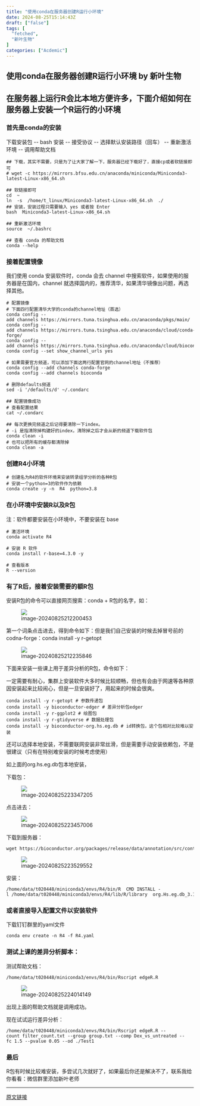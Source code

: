 ```yaml
---
title: "使用conda在服务器创建R运行小环境"
date: 2024-08-25T15:14:43Z
draft: ["false"]
tags: [
  "fetched",
  "新叶生物"
]
categories: ["Acdemic"]
---
```

使用conda在服务器创建R运行小环境 by 新叶生物
------
<div><section data-tool="mdnice编辑器" data-website="https://www.mdnice.com"><h2 data-tool="mdnice编辑器"><span>在服务器上运行R会比本地方便许多，下面介绍如何在服务器上安装一个R运行的小环境</span><br><span></span></h2><h3 data-tool="mdnice编辑器"><span></span><span>首先是conda的安装</span><span></span></h3><p data-tool="mdnice编辑器">下载安装包 -- bash 安装 -- 接受协议 -- 选择默认安装路径（回车） -- 重新激活环境 -- 调用帮助文档</p><pre data-tool="mdnice编辑器"><code><span>## 下载，其实不需要，只是为了让大家了解一下，服务器已经下载好了，直接cp或者软链接即可</span><br><span># wget -c https://mirrors.bfsu.edu.cn/anaconda/miniconda/Miniconda3-latest-Linux-x86_64.sh</span><br><br><span>## 软链接即可</span><br><span>cd</span>  ~<br>ln  -s  /home/t_linux/Miniconda3-latest-Linux-x86_64.sh  ./<br><span>## 安装，安装过程只需要输入 yes 或者按 Enter</span><br>bash  Miniconda3-latest-Linux-x86_64.sh <br><br><span>## 重新激活环境</span><br><span>source</span>  ~/.bashrc <br><br><span>## 查看 conda 的帮助文档</span><br>conda --<span>help</span><br></code></pre><h3 data-tool="mdnice编辑器"><span></span><span>接着配置镜像</span><span></span></h3><p data-tool="mdnice编辑器">我们使用 conda 安装软件时，conda 会去 channel 中搜索软件，如果使用的服务器是在国内，channel 就选择国内的，推荐清华，如果清华镜像出问题，再选择其他。</p><pre data-tool="mdnice编辑器"><code><span>#</span><span><span> 配置镜像</span></span><span><br>#</span><span> 下面四行配置清华大学的conda的channel地址（首选）</span><br>conda config --add channels https://mirrors.tuna.tsinghua.edu.cn/anaconda/pkgs/main/<br>conda config --add channels https://mirrors.tuna.tsinghua.edu.cn/anaconda/cloud/conda-forge/<br>conda config --add channels https://mirrors.tuna.tsinghua.edu.cn/anaconda/cloud/bioconda/<br>conda config --set show_channel_urls yes<br><span><br>#</span><span> 如果需要官方频道，可以添加下面这两行配置官网的channel地址（不推荐）</span><br>conda config --add channels conda-forge <br>conda config --add channels bioconda<br><span><br>#</span><span> 删除defaults频道</span><br>sed -i '/defaults/d' ~/.condarc<br><span><br>#</span><span><span># 配置镜像成功</span></span><br><span>#</span><span> 查看配置结果</span><br>cat ~/.condarc<br><span><br>#</span><span><span># 每次更换完频道之后记得要清除一下index。</span></span><br><span>#</span><span> -i 是指清除掉构建好的index，清除掉之后才会从新的频道下载软件包</span><br>conda clean -i <br><span>#</span><span> 也可以把所有的缓存都清除掉</span><br>conda clean -a  <br></code></pre><h3 data-tool="mdnice编辑器"><span></span><span>创建R4小环境</span><span></span></h3><pre data-tool="mdnice编辑器"><code><span># 创建名为R4的软件环境来安装转录组学分析的各种R包</span><br><span># 安装一个python=3的软件作为依赖</span><br>conda create -y -n  R4  python=3.8<br></code></pre><h3 data-tool="mdnice编辑器"><span></span><span>在小环境中安装R以及R包</span><span></span></h3><p data-tool="mdnice编辑器">注：软件都要安装在小环境中，不要安装在 base</p><pre data-tool="mdnice编辑器"><code><span># 激活环境</span><br>conda activate R4<br><br><span># 安装 R 软件</span><br>conda install r-base=4.3.0 -y<br><br><span># 查看版本</span><br>R --version<br></code></pre><h3 data-tool="mdnice编辑器"><span></span><span>有了R后，接着安装需要的额R包</span><span></span></h3><p data-tool="mdnice编辑器"><span>安装R包的命令可以直接网页搜索：conda + R包的名字</span>，如：</p><figure data-tool="mdnice编辑器"><img data-imgfileid="100000777" data-ratio="0.4305555555555556" data-src="https://mmbiz.qpic.cn/sz_mmbiz_png/by7zpDFL3LLIBIFic6b1ibLaXbQPiaibdVjjVluiar5T84ia8TQjAkN6WibXXBqyic5e9GpNTMTQ0RgQwEftmkzkW4trAg/640?wx_fmt=png&amp;from=appmsg" data-type="png" data-w="1080" src="https://mmbiz.qpic.cn/sz_mmbiz_png/by7zpDFL3LLIBIFic6b1ibLaXbQPiaibdVjjVluiar5T84ia8TQjAkN6WibXXBqyic5e9GpNTMTQ0RgQwEftmkzkW4trAg/640?wx_fmt=png&amp;from=appmsg"><figcaption>image-20240825212200453</figcaption></figure><p data-tool="mdnice编辑器">第一个词条点击进去，得到命令如下：但是我们自己安装的时候去掉冒号前的codna-forge：<span>conda install -y r-getopt</span></p><figure data-tool="mdnice编辑器"><img data-imgfileid="100000773" data-ratio="0.2730093071354705" data-src="https://mmbiz.qpic.cn/sz_mmbiz_png/by7zpDFL3LLIBIFic6b1ibLaXbQPiaibdVjjeEmYOer0HOSPPgQWJJE2MfPMbR1ibmafNH6FFVFaBDovRIDTbKXvQVw/640?wx_fmt=png&amp;from=appmsg" data-type="png" data-w="967" src="https://mmbiz.qpic.cn/sz_mmbiz_png/by7zpDFL3LLIBIFic6b1ibLaXbQPiaibdVjjeEmYOer0HOSPPgQWJJE2MfPMbR1ibmafNH6FFVFaBDovRIDTbKXvQVw/640?wx_fmt=png&amp;from=appmsg"><figcaption>image-20240825212235846</figcaption></figure><p data-tool="mdnice编辑器">下面来安装一些课上用于差异分析的R包，命令如下：</p><p data-tool="mdnice编辑器"><span>一定需要有耐心</span>，集群上安装软件大多时候比较顺畅，但也有会由于网速等各种原因安装起来比较闹心，但是一旦安装好了，用起来的时候会很爽。</p><pre data-tool="mdnice编辑器"><code>conda install -y r-getopt <span># 参数传递包</span><br>conda install -y bioconductor-edger <span># 差异分析包edger</span><br>conda install -y r-ggplot2 <span># 绘图包</span><br>conda install -y r-gtidyverse <span># 数据处理包</span><br>conda install -y bioconductor-org.hs.eg.db <span># id转换包，这个包相对比较难以安装</span><br></code></pre><p data-tool="mdnice编辑器">还可以选择本地安装，不需要联网安装非常丝滑，但是需要手动安装依赖包，不是很建议（只有在特别难安装的时候考虑使用）</p><p data-tool="mdnice编辑器">如上面的org.hs.eg.db包本地安装，</p><p data-tool="mdnice编辑器">下载包：</p><figure data-tool="mdnice编辑器"><img data-imgfileid="100000774" data-ratio="0.47086247086247085" data-src="https://mmbiz.qpic.cn/sz_mmbiz_png/by7zpDFL3LLIBIFic6b1ibLaXbQPiaibdVjjRYKG5FPGiaJKbWHo0yu6WG9jNp5eNo2eMhbsAicDY1FnCGKNAa5D7Kxw/640?wx_fmt=png&amp;from=appmsg" data-type="png" data-w="858" src="https://mmbiz.qpic.cn/sz_mmbiz_png/by7zpDFL3LLIBIFic6b1ibLaXbQPiaibdVjjRYKG5FPGiaJKbWHo0yu6WG9jNp5eNo2eMhbsAicDY1FnCGKNAa5D7Kxw/640?wx_fmt=png&amp;from=appmsg"><figcaption>image-20240825223347205</figcaption></figure><p data-tool="mdnice编辑器">点击进去：</p><figure data-tool="mdnice编辑器"><img data-imgfileid="100000775" data-ratio="0.30185185185185187" data-src="https://mmbiz.qpic.cn/sz_mmbiz_png/by7zpDFL3LLIBIFic6b1ibLaXbQPiaibdVjjiaZ5Ipm3EKcoLmltNKlmNRjDLSmGIYntz8lq1xEOrRaaosY9l4xX84Q/640?wx_fmt=png&amp;from=appmsg" data-type="png" data-w="1080" src="https://mmbiz.qpic.cn/sz_mmbiz_png/by7zpDFL3LLIBIFic6b1ibLaXbQPiaibdVjjiaZ5Ipm3EKcoLmltNKlmNRjDLSmGIYntz8lq1xEOrRaaosY9l4xX84Q/640?wx_fmt=png&amp;from=appmsg"><figcaption>image-20240825223457006</figcaption></figure><p data-tool="mdnice编辑器">下载到服务器：</p><pre data-tool="mdnice编辑器"><code>wget https://bioconductor.org/packages/release/data/annotation/src/contrib/org.Hs.eg.db_3.19.1.tar.gz<br></code></pre><figure data-tool="mdnice编辑器"><img data-imgfileid="100000776" data-ratio="0.14722222222222223" data-src="https://mmbiz.qpic.cn/sz_mmbiz_png/by7zpDFL3LLIBIFic6b1ibLaXbQPiaibdVjjsMMHkgW3QyCQ9k5lCXgeRtjBOMphP8bu8js99NJbUnLsdGxpxepT7A/640?wx_fmt=png&amp;from=appmsg" data-type="png" data-w="1080" src="https://mmbiz.qpic.cn/sz_mmbiz_png/by7zpDFL3LLIBIFic6b1ibLaXbQPiaibdVjjsMMHkgW3QyCQ9k5lCXgeRtjBOMphP8bu8js99NJbUnLsdGxpxepT7A/640?wx_fmt=png&amp;from=appmsg"><figcaption>image-20240825223529552</figcaption></figure><p data-tool="mdnice编辑器">安装：</p><pre data-tool="mdnice编辑器"><code>/home/data/t020448/miniconda3/envs/R4/bin/R  CMD INSTALL -l /home/data/t020448/miniconda3/envs/R4/lib/R/library  org.Hs.eg.db_3.19.1.tar.gz<br></code></pre><h3 data-tool="mdnice编辑器"><span></span><span>或者直接导入配置文件以安装软件</span><span></span></h3><p data-tool="mdnice编辑器">下载钉钉群里的yaml文件</p><pre data-tool="mdnice编辑器"><code>conda env create -n R4 -f R4.yaml<br></code></pre><h3 data-tool="mdnice编辑器"><span></span><span>测试上课的差异分析脚本：</span><span></span></h3><p data-tool="mdnice编辑器">测试帮助文档：</p><pre data-tool="mdnice编辑器"><code>/home/data/t020448/miniconda3/envs/R4/bin/Rscript edgeR.R<br></code></pre><figure data-tool="mdnice编辑器"><img data-imgfileid="100000778" data-ratio="0.2361111111111111" data-src="https://mmbiz.qpic.cn/sz_mmbiz_png/by7zpDFL3LLIBIFic6b1ibLaXbQPiaibdVjj7v73HCr858iaKLziaWMzzkBibiasqyKibgPWcPNicYtJTL6MKkeYItKJVM3g/640?wx_fmt=png&amp;from=appmsg" data-type="png" data-w="1080" src="https://mmbiz.qpic.cn/sz_mmbiz_png/by7zpDFL3LLIBIFic6b1ibLaXbQPiaibdVjj7v73HCr858iaKLziaWMzzkBibiasqyKibgPWcPNicYtJTL6MKkeYItKJVM3g/640?wx_fmt=png&amp;from=appmsg"><figcaption>image-20240825224014149</figcaption></figure><p data-tool="mdnice编辑器">出现上面的帮助文档就是调用成功。</p><p data-tool="mdnice编辑器">现在试试运行差异分析：</p><pre data-tool="mdnice编辑器"><code>/home/data/t020448/miniconda3/envs/R4/bin/Rscript edgeR.R --count filter_count.txt --group group.txt --comp Dex_vs_untreated --<span>fc</span> 1.5 --pvalue 0.05 --od ./Test1<br></code></pre><h3 data-tool="mdnice编辑器"><span></span><span>最后</span><span></span></h3><p data-tool="mdnice编辑器">R包有时候比较难安装，多尝试几次就好了，如果最后你还是解决不了，联系我给你看看：微信群里添加新叶老师</p></section><p><mp-style-type data-value="3"></mp-style-type></p></div>  
<hr>
<a href="https://mp.weixin.qq.com/s/cWXXgfclhGBsknbUsxak-A",target="_blank" rel="noopener noreferrer">原文链接</a>
